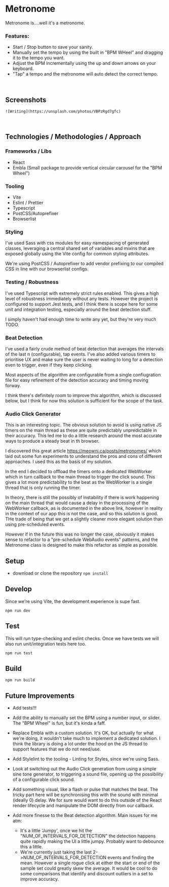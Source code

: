 # Metronome

Metronome is....well it's a metronome.

### **Features:**

- Start / Stop button to save your sanity.
- Manually set the tempo by using the built in "BPM WHeel" and dragging it to the tempo you want.
- Adjust the BPM incrementally using the up and down arrows on your keyboard.
- "Tap" a tempo and the metronome will auto detect the correct tempo.

<br/>

## **Screenshots**

`![Writing](https://unsplash.com/photos/VBPzRgd7gfc)`

<br />

## **Technologies / Methodologies / Approach**

### **Frameworks / Libs**

- React
- Embla (Small package to provide vertical circular carousel for the "BPM Wheel")

### **Tooling**

- Vite
- Eslint / Prettier
- Typescript
- PostCSS/Autoprefixer
- Browserlist

### **Styling**

I've used Sass with css modules for easy namespacing of generated classes, leveraging a central shared set of variables and mixins that are exposed globally using the Vite config for common styling attributes.

We're using PostCSS / Autoprefixer to add vendor prefixing to our compiled CSS in line with our browserlist configs.

### **Testing / Robustness**

I've used Typescript with extremely strict rules enabled. This gives a high level of robustness immediately without any tests.
However the project is configured to support Jest tests, and I think there is scope here for some unit and integration testing, especially around the beat detection stuff.

I simply haven't had enough time to write any yet, but they're very much TODO.

### **Beat Detection**

I've used a fairly crude method of beat detection that averages the intervals of the last n (configurable), tap events.
I've also added various timers to prioritise UX and make sure the user is never waiting to long for a detection even to trigger, even if they keep clicking.

Most aspects of the algorithm are configurable from a single confiugration file for easy refinement of the detection accuracy and timing moving forway.

I think there's definitely room to improve this algorithm, which is discussed below, but I think for now this solution is sufficient for the scope of the task.

### **Audio Click Generator**

This is an interesting topic. The obvious solution to avoid is using native JS timers on the main thread as these are quite predictably unpredictable in their accuracy. This led me to do a little research around the most accurate ways to produce a steady beat in th browser.

I discovered this great article https://meowni.ca/posts/metronomes/ which laid out some fun experiments to understand the pros and cons of different approaches. I used this as the basis of my solution.

In the end I decided to offload the timers onto a dedicated WebWorker which in turn callback to the main thread to trigger the click sound. This gives a lot more predictability to the beat as the WebWorker is a single thread that is only running the timer.

In theory, there is still the possibly of instability if there is work happening on the main thread that would cause a delay in the processing of the WebWorker callback, as is documented in the above link, however in reality in the context of our app this is not the case, and so this solution is good. THe trade of being that we get a slightly cleaner more elegant solution than using pre-scheduled events.

However if in the future this was no longer the case, obviously it makes sense to refactor to a "pre-schedule WebAudio events" patterns, and the Metronome class is designed to make this refactor as simple as possible.

## **Setup**

- download or clone the repository
  `npm install`

## **Develop**

Since we're using Vite, the development experience is supe fast.

`npm run dev`

## **Test**

This will run type-checking and eslint checks. Once we have tests we will also run unit/integration tests here too.

`npm run test`

## **Build**

`npm run build`

## **Future Improvements**

- Add tests!!!
- Add the ability to manually set the BPM using a number input, or slider.
  The "BPM Wheel" is fun, but it's kinda a faff.
- Replace Embla with a custom solution. It's OK, but actually for what we're doing, it wouldn't take much to implement a dedicated solution. I think the library is doing a lot under the hood on the JS thread to support features that we do not need/use.
- Add Stylelint to the tooling - Linting for Styles, since we're using Sass.
- Look at switching out the Audio Click generation from using a simple sine tone generator, to triggering a sound file, opening up the possibility of a configurable click sound.
- Add something visual, like a flash or pulse that matches the beat. The tricky part here will be synchronising this with the sound with minimal (ideally 0) delay. We for sure would want to do this outside of the React render lifecycle and manipulate the DOM directly from our callback.
- Add more finesse to the Beat detection algorithm. Main issues for me atm:

  - It's a little 'Jumpy', once we hit the "NUM_OF_INTERVALS_FOR_DETECTION" the detection happens quite rapidly making the UI a little jumpy. Probably want to debounce this a little.
  - We're currently just taking the last 2->NUM_OF_INTERVALS_FOR_DETECTION events and finding the mean. However a single rogue click at either the start or end of the sample set could greatly skew the average. It would be cool to do some comparisons that identify and discount outliers in a set to improve accuracy.
